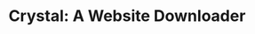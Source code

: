 ---
layout: project
title: "Crystal: A Website Downloader"
summary: >
    Downloads websites in an archival-friendly format.
started_on: 2011-09-30
ended_on: Ongoing
x_active_time_ranges:
    - [2011-09-30, 2012-01-25]
    - [2021-02-28, 2021-03-23]
x_languages: [Python]
x_lines_of_code: 4,106
x_location: Cathode at /Users/davidf/Projects
featured: true

redirect_to_url: https://github.com/davidfstr/Crystal-Web-Archiver#readme

---